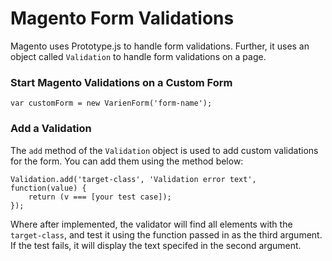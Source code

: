 # Magento Form Validations

Magento uses Prototype.js to handle form validations. Further, it uses an object called `Validation` to handle form validations on a page.

### Start Magento Validations on a Custom Form

`var customForm = new VarienForm('form-name');`

### Add a Validation

The `add` method of the `Validation` object is used to add custom validations for the form. You can add them using the method below: 

```
Validation.add('target-class', 'Validation error text', function(value) {
    return (v === [your test case]);
});
```

Where after implemented, the validator will find all elements with the `target-class`, and test it using the function passed in as the third argument. If the test fails, it will display the text specifed in the second argument.